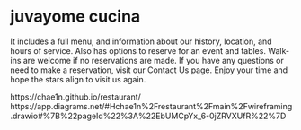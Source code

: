 # juvayome cucina
<p>It includes a full menu, and information about our history,  location, and hours of service. Also has options to reserve for an event and tables. Walk-ins are welcome if no reservations are made. If you have any questions or need to make a reservation, visit our Contact Us page. Enjoy your time and hope the stars align to visit us again.</p>
https://chae1n.github.io/restaurant/
https://app.diagrams.net/#Hchae1n%2Frestaurant%2Fmain%2Fwireframing.drawio#%7B%22pageId%22%3A%22EbUMCpYx_6-0jZRVXUfR%22%7D
